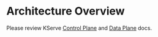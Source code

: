 # Architecture Overview

Please review KServe [Control Plane](https://github.com/kserve/website/blob/main/docs/modelserving/control_plane.md)
and [Data Plane](https://github.com/kserve/website/blob/main/docs/modelserving/data_plane/data_plane.md) docs.
